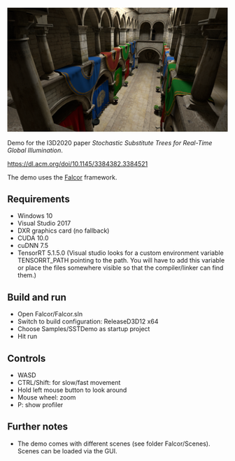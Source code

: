 ![](teaser.png)

Demo for the I3D2020 paper *Stochastic Substitute Trees for Real-Time Global Illumination*.

https://dl.acm.org/doi/10.1145/3384382.3384521

The demo uses the [Falcor](https://github.com/nvidiagameworks/falcor) framework.

## Requirements
* Windows 10
* Visual Studio 2017
* DXR graphics card (no fallback)
* CUDA 10.0
* cuDNN 7.5
* TensorRT 5.1.5.0 (Visual studio looks for a custom environment variable TENSORRT_PATH pointing to the path. You will have to add this variable or place the files somewhere visible so that the compiler/linker can find them.)

## Build and run
* Open Falcor/Falcor.sln
* Switch to build configuration: ReleaseD3D12 x64
* Choose Samples/SSTDemo as startup project
* Hit run

## Controls
* WASD
* CTRL/Shift: for slow/fast movement
* Hold left mouse button to look around
* Mouse wheel: zoom
* P: show profiler

## Further notes
* The demo comes with different scenes (see folder Falcor/Scenes). Scenes can be loaded via the GUI.
